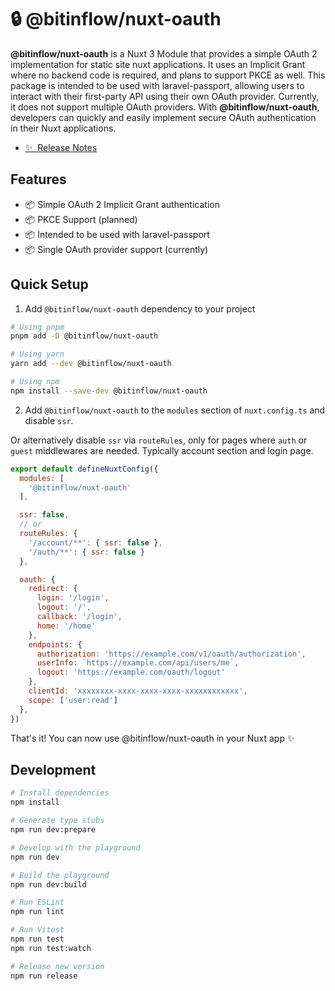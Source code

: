 # 🔒 @bitinflow/nuxt-oauth

**@bitinflow/nuxt-oauth** is a Nuxt 3 Module that provides a simple OAuth 2 implementation for static site nuxt applications. It uses an Implicit Grant where no backend code is required, and plans to support PKCE as well. This package is intended to be used with laravel-passport, allowing users to interact with their first-party API using their own OAuth provider. Currently, it does not support multiple OAuth providers. With **@bitinflow/nuxt-oauth**, developers can quickly and easily implement secure OAuth authentication in their Nuxt applications.

- [✨ &nbsp;Release Notes](/CHANGELOG.md)

## Features

- 📦 Simple OAuth 2 Implicit Grant authentication
- 📦 PKCE Support (planned)
- 📦 Intended to be used with laravel-passport
- 📦 Single OAuth provider support (currently)

## Quick Setup

1. Add `@bitinflow/nuxt-oauth` dependency to your project

```bash
# Using pnpm
pnpm add -D @bitinflow/nuxt-oauth

# Using yarn
yarn add --dev @bitinflow/nuxt-oauth

# Using npm
npm install --save-dev @bitinflow/nuxt-oauth
```

2. Add `@bitinflow/nuxt-oauth` to the `modules` section of `nuxt.config.ts` and disable `ssr`.
   
Or alternatively disable `ssr` via `routeRules`, only for pages where `auth` or `guest` middlewares are needed. Typically account section and login page.

```js
export default defineNuxtConfig({
  modules: [
    '@bitinflow/nuxt-oauth'
  ],

  ssr: false,
  // or
  routeRules: {
    '/account/**': { ssr: false },
    '/auth/**': { ssr: false }
  },

  oauth: {
    redirect: {
      login: '/login',
      logout: '/',
      callback: '/login',
      home: '/home'
    },
    endpoints: {
      authorization: 'https://example.com/v1/oauth/authorization',
      userInfo: `https://example.com/api/users/me`,
      logout: 'https://example.com/oauth/logout'
    },
    clientId: 'xxxxxxxx-xxxx-xxxx-xxxx-xxxxxxxxxxxx',
    scope: ['user:read']
  },
})
```

That's it! You can now use @bitinflow/nuxt-oauth in your Nuxt app ✨

## Development

```bash
# Install dependencies
npm install

# Generate type stubs
npm run dev:prepare

# Develop with the playground
npm run dev

# Build the playground
npm run dev:build

# Run ESLint
npm run lint

# Run Vitest
npm run test
npm run test:watch

# Release new version
npm run release
```
